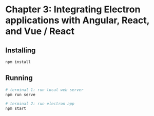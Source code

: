 # Chapter 3: Integrating Electron applications with Angular, React, and Vue / React

## Installing

```sh
npm install
```

## Running

```sh
# terminal 1: run local web server
npm run serve

# terminal 2: run electron app
npm start
```
